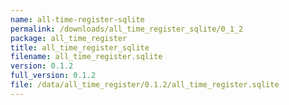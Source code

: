 ```yaml
---
name: all-time-register-sqlite
permalink: /downloads/all_time_register_sqlite/0_1_2
package: all_time_register
title: all_time_register_sqlite
filename: all_time_register.sqlite
version: 0.1.2
full_version: 0.1.2
file: /data/all_time_register/0.1.2/all_time_register.sqlite
---
```

